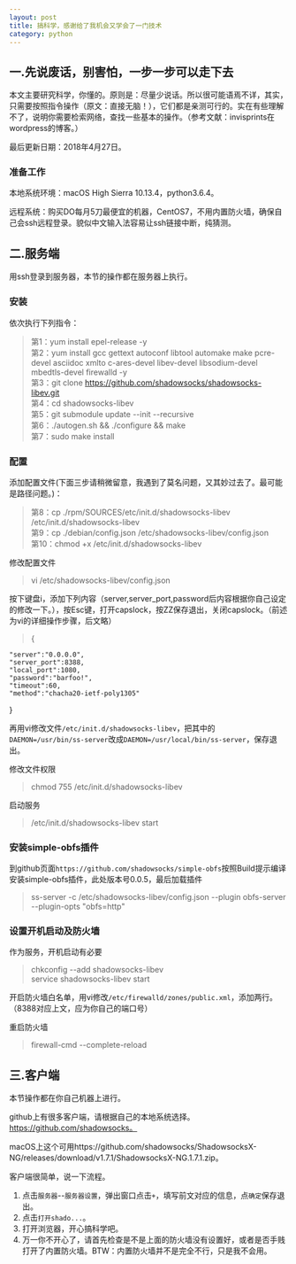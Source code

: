 ```yaml
---
layout: post
title: 搞科学，感谢给了我机会又学会了一门技术
category: python
---
```

## 一.先说废话，别害怕，一步一步可以走下去
本文主要研究科学，你懂的。原则是：尽量少说话。所以很可能语焉不详，其实，只需要按照指令操作（原文：直接无脑！），它们都是亲测可行的。实在有些理解不了，说明你需要检索网络，查找一些基本的操作。（参考文献：invisprints在wordpress的博客。）

最后更新日期：2018年4月27日。

### 准备工作
本地系统环境：macOS High Sierra 10.13.4，python3.6.4。

远程系统：购买DO每月5刀最便宜的机器，CentOS7，不用内置防火墙，确保自己会ssh远程登录。貌似中文输入法容易让ssh链接中断，纯猜测。

## 二.服务端
用ssh登录到服务器，本节的操作都在服务器上执行。
### 安装
依次执行下列指令：
> 第1：yum install epel-release -y  
> 第2：yum install gcc gettext autoconf libtool automake make pcre-devel asciidoc xmlto c-ares-devel libev-devel libsodium-devel mbedtls-devel firewalld -y  
> 第3：git clone https://github.com/shadowsocks/shadowsocks-libev.git  
> 第4：cd shadowsocks-libev  
> 第5：git submodule update --init --recursive  
> 第6：./autogen.sh && ./configure && make  
> 第7：sudo make install  

### 配置
添加配置文件(下面三步请稍微留意，我遇到了莫名问题，又其妙过去了。最可能是路径问题。)：
> 第8：cp ./rpm/SOURCES/etc/init.d/shadowsocks-libev /etc/init.d/shadowsocks-libev  
> 第9：cp ./debian/config.json /etc/shadowsocks-libev/config.json  
> 第10：chmod +x /etc/init.d/shadowsocks-libev  

修改配置文件
> vi /etc/shadowsocks-libev/config.json  

按下键盘i，添加下列内容（server,server_port,password后内容根据你自己设定的修改一下。），按Esc键，打开capslock，按ZZ保存退出，关闭capslock。（前述为vi的详细操作步骤，后文略）
> {  
> 
    "server":"0.0.0.0",
    "server_port":8388,
    "local_port":1080,
    "password":"barfoo!",
    "timeout":60,
    "method":"chacha20-ietf-poly1305"
}

再用vi修改文件`/etc/init.d/shadowsocks-libev`，把其中的`DAEMON=/usr/bin/ss-server`改成`DAEMON=/usr/local/bin/ss-server`，保存退出。

修改文件权限
> chmod 755 /etc/init.d/shadowsocks-libev  

启动服务
> /etc/init.d/shadowsocks-libev start  

### 安装simple-obfs插件
到github页面`https://github.com/shadowsocks/simple-obfs`按照Build提示编译安装simple-obfs插件，此处版本号0.0.5，最后加载插件
> ss-server -c /etc/shadowsocks-libev/config.json --plugin obfs-server --plugin-opts "obfs=http"  

### 设置开机启动及防火墙
作为服务，开机启动有必要
> chkconfig --add shadowsocks-libev  
> service shadowsocks-libev start  

开启防火墙白名单，用vi修改`/etc/firewalld/zones/public.xml`，添加两行。（8388对应上文，应为你自己的端口号）
> <port protocol="tcp" port="8388"/>  
> <port protocol="udp" port="8388"/>  

重启防火墙
> firewall-cmd --complete-reload  

## 三.客户端
本节操作都在你自己机器上进行。

github上有很多客户端，请根据自己的本地系统选择。https://github.com/shadowsocks。

macOS上这个可用https://github.com/shadowsocks/ShadowsocksX-NG/releases/download/v1.7.1/ShadowsocksX-NG.1.7.1.zip。

客户端很简单，说一下流程。

1. 点击`服务器`--`服务器设置`，弹出窗口点击`+`，填写前文对应的信息，点`确定`保存退出。
2. 点击`打开shado...`。
3. 打开浏览器，开心搞科学吧。
4. 万一你不开心了，请首先检查是不是上面的防火墙没有设置好，或者是否手贱打开了内置防火墙。BTW：内置防火墙并不是完全不行，只是我不会用。